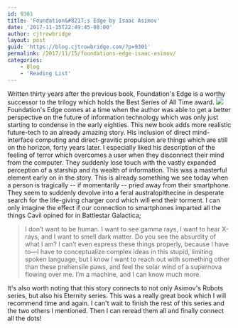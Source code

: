 ```yaml
---
id: 9301
title: 'Foundation&#8217;s Edge by Isaac Asimov'
date: '2017-11-15T22:49:45-08:00'
author: cjtrowbridge
layout: post
guid: 'https://blog.cjtrowbridge.com/?p=9301'
permalink: /2017/11/15/foundations-edge-isaac-asimov/
categories:
    - Blog
    - 'Reading List'
---
```


Written thirty years after the previous book, Foundation's Edge is a worthy successor to the trilogy which holds the Best Series of All Time award. ![](https://blog.cjtrowbridge.com/wp-content/uploads/2017/11/foundations-edge-1-1.jpg)Foundation's Edge comes at a time when the author was able to get a better perspective on the future of information technology which was only just starting to condense in the early eighties. This new book adds more realistic future-tech to an already amazing story. His inclusion of direct mind-interface computing and direct-gravitic propulsion are things which are still on the horizon, forty years later. I especially liked his description of the feeling of terror which overcomes a user when they disconnect their mind from the computer. They suddenly lose touch with the vastly expanded perception of a starship and its wealth of information. This was a masterful element early on in the story. This is already something we see today when a person is tragically -- if momentarily -- pried away from their smartphone. They seem to suddenly devolve into a feral australopithecine in desperate search for the life-giving charger cord which will end their torment. I can only imagine the effect if our connection to smartphones imparted all the things Cavil opined for in Battlestar Galactica;

> I don’t want to be human. I want to see gamma rays, I want to hear X-rays, and I want to smell dark matter. Do you see the absurdity of what I am? I can’t even express these things properly, because I have to—I have to conceptualize complex ideas in this stupid, limiting spoken language, but I know I want to reach out with something other than these prehensile paws, and feel the solar wind of a supernova flowing over me. I’m a machine, and I can know much more.

It's also worth noting that this story connects to not only Asimov's Robots series, but also his Eternity series. This was a really great book which I will recommend time and again. I can't wait to finish the rest of this series and the two others I mentioned. Then I can reread them all and finally connect all the dots!